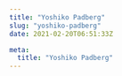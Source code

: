 ```yaml
---
title: "Yoshiko Padberg"
slug: "yoshiko-padberg"
date: 2021-02-20T06:51:33Z

meta:
  title: "Yoshiko Padberg"
---
```


